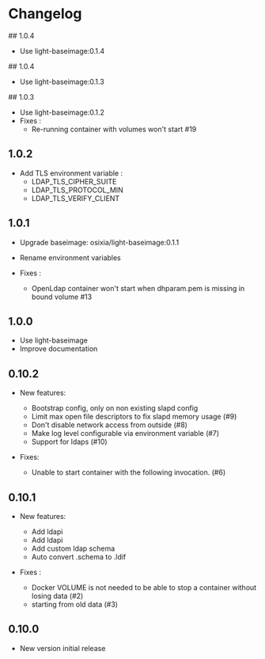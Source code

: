 # Changelog

## 1.0.4
  - Use light-baseimage:0.1.4

## 1.0.4
  - Use light-baseimage:0.1.3

## 1.0.3
  - Use light-baseimage:0.1.2
  - Fixes :
    - Re-running container with volumes won't start #19

## 1.0.2

  - Add TLS environment variable :
      - LDAP_TLS_CIPHER_SUITE
      - LDAP_TLS_PROTOCOL_MIN
      - LDAP_TLS_VERIFY_CLIENT

## 1.0.1

  - Upgrade baseimage: osixia/light-baseimage:0.1.1
  - Rename environment variables

  - Fixes :
    - OpenLdap container won't start when dhparam.pem is missing in bound volume #13

## 1.0.0

  - Use light-baseimage
  - Improve documentation

## 0.10.2

  - New features:
    - Bootstrap config, only on non existing slapd config
    - Limit max open file descriptors to fix slapd memory usage (#9)
    - Don't disable network access from outside (#8)
    - Make log level configurable via environment variable (#7)
    - Support for ldaps (#10)


  - Fixes:
    - Unable to start container with the following invocation. (#6)

## 0.10.1

  - New features:
    - Add ldapi
    - Add ldapi
    - Add custom ldap schema
    - Auto convert .schema to .ldif


  - Fixes :
    - Docker VOLUME is not needed to be able to stop a container without losing data (#2)
    - starting from old data (#3)

## 0.10.0
  - New version initial release
